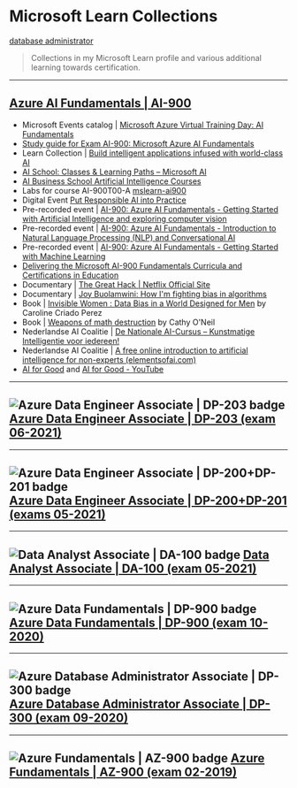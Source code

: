 # Microsoft Learn Collections

[database administrator](https://docs.microsoft.com/en-us/users/ingezb/collections/od32bkkjje42kx)

> Collections in my Microsoft Learn profile and various additional learning towards certification.

---
## [Azure AI Fundamentals | AI-900](https://docs.microsoft.com/en-us/users/ingezb/collections/negmhzzrrw8x41)
  
- Microsoft Events catalog | [Microsoft Azure Virtual Training Day: AI Fundamentals](https://events.microsoft.com/en-us/Allevents/?timeperiod=next30Days&isSharedInLocalViewMode=false&search=Microsoft%20Azure%20Virtual%20Training%20Day:%20AI%20Fundamentals)
- [Study guide for Exam AI-900: 
Microsoft Azure AI Fundamentals](https://query.prod.cms.rt.microsoft.com/cms/api/am/binary/RE4Mypm)
- Learn Collection | [Build intelligent applications infused with world-class AI](https://docs.microsoft.com/en-us/users/learncol/collections/ozd0u3j4035zem)
- [AI School: Classes & Learning Paths – Microsoft AI](https://www.microsoft.com/en-us/ai/ai-school)
- [AI Business School Artificial Intelligence Courses](https://www.microsoft.com/en-us/ai/ai-business-school?SilentAuth=1#primaryR7)
- Labs for course AI-900T00-A [mslearn-ai900](https://microsoftlearning.github.io/mslearn-ai900/)
- Digital Event [Put Responsible AI into Practice](https://info.microsoft.com/ww-put-responsible-ai-into-practice-On-Demand-Registration.html?lcid=en-us)
- Pre-recorded event | [AI-900: Azure AI Fundamentals - Getting Started with Artificial Intelligence and exploring computer vision](https://note.microsoft.com/US-NOGEP-WBNR-FY21-02Feb-09-AI-900MicrosoftAzureAIFundamentals-GettingStartedwithArtificialIntelligenceandexploringcomputervisioninAzure-SRDEM55515_Registration.html)
- Pre-recorded event | [AI-900: Azure AI Fundamentals - Introduction to Natural Language Processing (NLP) and Conversational AI](https://note.microsoft.com/US-NOGEP-WBNR-FY21-02Feb-10-AI-900MicrosoftAzureAIFundamentals-IntroductiontoNaturalLanguageProcessingNLPandConversationalAIonAzure-SRDEM55515-02_Registration.html)
- Pre-recorded event | [AI-900: Azure AI Fundamentals - Getting Started with Machine Learning](https://note.microsoft.com/US-NOGEP-WBNR-FY21-02Feb-11-AI-900MicrosoftAzureAIFundamentals-GettingStartedwithMachineLearningonAzure-SRDEM55515-03_Registration.html)
- [Delivering the Microsoft AI-900 Fundamentals Curricula and Certifications in Education](https://www.youtube.com/watch?v=lGwUiDIO_Mc)
- Documentary | [The Great Hack | Netflix Official Site](https://www.netflix.com/nl-en/Title/80117542)
- Documentary | [Joy Buolamwini: How I'm fighting bias in algorithms](https://www.ted.com/talks/joy_buolamwini_how_i_m_fighting_bias_in_algorithms?utm_campaign=tedspread&utm_medium=referral&utm_source=tedcomshare)
- Book | [Invisible Women : Data Bias in a World Designed for Men](https://www.amazon.nl/Invisible-women-exposing-world-designed/dp/1784706280) by Caroline Criado Perez
- Book | [Weapons of math destruction](https://www.amazon.nl/gp/product/0141985410/ref=ppx_yo_dt_b_asin_title_o00_s00?ie=UTF8&psc=1) by Cathy O'Neil
- Nederlandse AI Coalitie | [De Nationale AI-Cursus – Kunstmatige Intelligentie voor iedereen!](https://www.ai-cursus.nl/)
- Nederlandse AI Coalitie | [A free online introduction to artificial intelligence for non-experts (elementsofai.com)](https://www.elementsofai.com/?__geom=%E2%9C%AA&_ga=2.54991211.1792081650.1638191894-301432511.1638191894)
- [AI for Good](https://aiforgood.itu.int/) and [AI for Good - YouTube](https://www.youtube.com/aiforgood)

---
## ![Azure Data Engineer Associate | DP-203 badge](https://user-images.githubusercontent.com/40343254/150646315-912cea8f-d8e7-4129-9570-cf49f466d154.png) [Azure Data Engineer Associate | DP-203 (exam 06-2021)](https://docs.microsoft.com/en-us/users/ingezb/collections/e240c667qe7q7w) 

---
## ![Azure Data Engineer Associate | DP-200+DP-201 badge](https://user-images.githubusercontent.com/40343254/150646316-e94257ae-e742-4fbd-894d-f8121cace0ba.png) [Azure Data Engineer Associate | DP-200+DP-201 (exams 05-2021)](https://docs.microsoft.com/en-us/users/ingezb/collections/j20ycwwmkropx5) 

---
## ![Data Analyst Associate | DA-100 badge](https://user-images.githubusercontent.com/40343254/150646329-2d14fd48-4d6b-4276-8c4d-40e561efc8d6.png) [Data Analyst Associate | DA-100 (exam 05-2021)](https://docs.microsoft.com/en-us/users/ingezb/collections/r46ka66qq5ge6e) 

---
## ![Azure Data Fundamentals | DP-900 badge](https://user-images.githubusercontent.com/40343254/150646694-234c44e7-3131-47f9-86b0-9dece863189c.png) [Azure Data Fundamentals | DP-900 (exam 10-2020)](https://docs.microsoft.com/en-us/users/ingezb/collections/j20ycwwg5ny560) 

---
## ![Azure Database Administrator Associate | DP-300 badge](https://user-images.githubusercontent.com/40343254/150646705-571bd46f-6e4e-404e-8492-bee9f6298418.png) [Azure Database Administrator Associate | DP-300 (exam 09-2020)](https://docs.microsoft.com/en-us/users/ingezb/collections/3ng3txx5npz434) 

---
## ![Azure Fundamentals | AZ-900 badge](https://user-images.githubusercontent.com/40343254/150646713-a123cddb-8aaf-428f-9498-fce7a1a56ce7.png) [Azure Fundamentals | AZ-900 (exam 02-2019)](https://docs.microsoft.com/en-us/users/ingezb/collections/m12wu11e8ko38o) 
